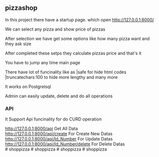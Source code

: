 <h2>pizzashop</h2>
  <p>In this project there have a startup page. which open <a href = "http://127.0.0.1:8000/">http://127.0.0.1:8000/</a></p>
  <p>We can select any pizza and show price of pizzas</p>
  <p>After selection we have get some options like how many pizza want and they ask size</p>
  <p>After completed these setps they calculate pizzas price and that's it</p>
  <p>You have to jump any time main page</p>
  <p>There have lot of funcinality like as |safe for hide html codes |truncatechars:100 to hide more lengthy and many more</p>
  <p>It works on Postgrelsql</p>
  <p>Admin can easily update, delete and do all operations</p>
  <h3>API</h3>
  <p>It Support Api funcinality for do CURD operation</p>
<a href = "http://127.0.0.1:8000/api">http://127.0.0.1:8000/api</a> Get All Data<br>
<a href = "http://127.0.0.1:8000/api/create">http://127.0.0.1:8000/api/create</a> For Create New Datas<br>
<a href = "http://127.0.0.1:8000/api/1">http://127.0.0.1:8000/api/Id_Number</a> For Update Datas<br>
<a href = "http://127.0.0.1:8000/api/1/delete">http://127.0.0.1:8000/api/Id_Number/delete</a> For Delete Datas<br>
# shoppizza
# shoppizza
# shoppizza
# shoppizza
